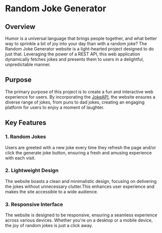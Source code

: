 # Random Joke Generator
<h2>Overview</h2>
<p>Humor is a universal language that brings people together, and what better way to sprinkle a bit of joy into your day than with a random joke? The Random Joke Generator website is a light-hearted project designed to do just that. Leveraging the power of a REST API, this web application dynamically fetches jokes and presents them to users in a delightful, unpredictable manner.</p>

<h2>Purpose</h2>
<p>The primary purpose of this project is to create a fun and interactive web experience for users. By incorporating the <a href="https://jokeapi.dev/" target="_blank">JokeAPI</a>, the website ensures a diverse range of jokes, from puns to dad jokes, creating an engaging platform for users to enjoy a moment of laughter.</p>

<h2>Key Features</h2>
<h3>1. Random Jokes</h3>
<p>Users are greeted with a new joke every time they refresh the page and/or click the generate joke button, ensuring a fresh and amusing experience with each visit.</p>
<h3>2. Lightweight Design</h3>
<p>The website boasts a clean and minimalistic design, focusing on delivering the jokes without unnecessary clutter.This enhances user experience and makes the site accessible to a wide audience.</p>
<h3>3. Responsive Interface</h3>
<p>The website is designed to be responsive, ensuring a seamless experience across various devices. Whether you're on a desktop or a mobile device, the joy of random jokes is just a click away.</p>


